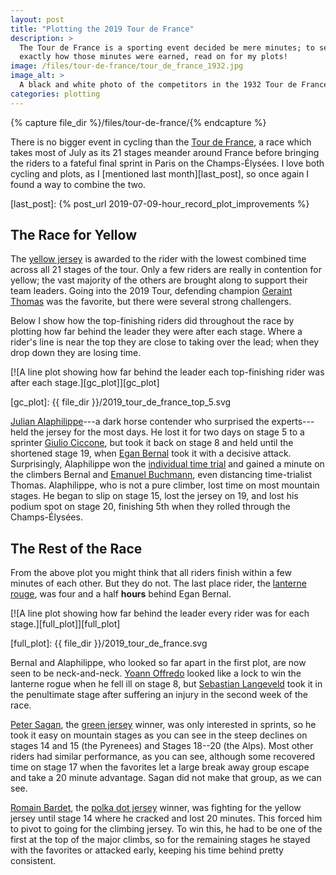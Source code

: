 ```yaml
---
layout: post
title: "Plotting the 2019 Tour de France"
description: >
  The Tour de France is a sporting event decided be mere minutes; to see
  exactly how those minutes were earned, read on for my plots!
image: /files/tour-de-france/tour_de_france_1932.jpg
image_alt: >
  A black and white photo of the competitors in the 1932 Tour de France.
categories: plotting
---
```


{% capture file_dir %}/files/tour-de-france/{% endcapture %}

There is no bigger event in cycling than the [Tour de France][tour], a race which
takes most of July as its 21 stages meander around France before bringing the
riders to a fateful final sprint in Paris on the Champs-Élysées. I love both
cycling and plots, as I [mentioned last month][last_post], so once again I
found a way to combine the two.

[tour]: https://en.wikipedia.org/wiki/Tour_de_France
[last_post]: {% post_url 2019-07-09-hour_record_plot_improvements %}

## The Race for Yellow

The [yellow jersey][yellow] is awarded to the rider with the lowest combined
time across all 21 stages of the tour. Only a few riders are really in
contention for yellow; the vast majority of the others are brought along to
support their team leaders. Going into the 2019 Tour, defending champion
[Geraint Thomas][thomas] was the favorite, but there were several strong
challengers.

[yellow]: https://en.wikipedia.org/wiki/General_classification_in_the_Tour_de_France
[thomas]: https://en.wikipedia.org/wiki/Geraint_Thomas

Below I show how the top-finishing riders did throughout the race by plotting
how far behind the leader they were after each stage. Where a rider's line is
near the top they are close to taking over the lead; when they drop down they
are losing time.

[![A line plot showing how far behind the leader each top-finishing rider was after each stage.][gc_plot]][gc_plot]

[gc_plot]: {{ file_dir }}/2019_tour_de_france_top_5.svg

[Julian Alaphilippe][alaphillippe]---a dark horse contender who surprised the
experts---held the jersey for the most days. He lost it for two days on stage
5 to a sprinter [Giulio Ciccone][ciccone], but took it back on stage 8 and
held until the shortened stage 19, when [Egan Bernal][bernal] took it with a
decisive attack. Surprisingly, Alaphilippe won the [individual time
trial][itt] and gained a minute on the climbers Bernal and [Emanuel
Buchmann][buchmann], even distancing time-trialist Thomas. Alaphilippe, who is
not a pure climber, lost time on most mountain stages. He began to slip on
stage 15, lost the jersey on 19, and lost his podium spot on stage 20,
finishing 5th when they rolled through the Champs-Élysées.

[alaphillippe]: https://en.wikipedia.org/wiki/Julian_Alaphilippe
[ciccone]: https://en.wikipedia.org/wiki/Giulio_Ciccone
[bernal]: https://en.wikipedia.org/wiki/Egan_Bernal
[itt]: https://en.wikipedia.org/wiki/Individual_time_trial
[buchmann]: https://en.wikipedia.org/wiki/Emanuel_Buchmann

## The Rest of the Race

From the above plot you might think that all riders finish within a few
minutes of each other. But they do not. The last place rider, the [lanterne
rouge][lanterne], was four and a half **hours** behind Egan Bernal.

[lanterne]: https://en.wikipedia.org/wiki/Lanterne_rouge

[![A line plot showing how far behind the leader every rider was for each stage.][full_plot]][full_plot]

[full_plot]: {{ file_dir }}/2019_tour_de_france.svg

Bernal and Alaphilippe, who looked so far apart in the first plot, are now
seen to be neck-and-neck. [Yoann Offredo][offredo] looked like a lock to win
the lanterne rogue when he fell ill on stage 8, but [Sebastian
Langeveld][langeveld] took it in the penultimate stage after suffering an
injury in the second week of the race.

[offredo]: https://en.wikipedia.org/wiki/Yoann_Offredo
[langeveld]: https://en.wikipedia.org/wiki/Sebastian_Langeveld

[Peter Sagan][sagan], the [green jersey][green] winner, was only interested in
sprints, so he took it easy on mountain stages as you can see in the steep
declines on stages 14 and 15 (the Pyrenees) and Stages 18--20 (the Alps). Most
other riders had similar performance, as you can see, although some recovered
time on stage 17 when the favorites let a large break away group escape and
take a 20 minute advantage. Sagan did not make that group, as we can see.

[Romain Bardet][bardet], the [polka dot jersey][polka_dot] winner, was
fighting for the yellow jersey until stage 14 where he cracked and lost 20
minutes. This forced him to pivot to going for the climbing jersey. To win
this, he had to be one of the first at the top of the major climbs, so for the
remaining stages he stayed with the favorites or attacked early, keeping his
time behind pretty consistent.

[sagan]: https://en.wikipedia.org/wiki/Peter_Sagan
[green]: https://en.wikipedia.org/wiki/Points_classification_in_the_Tour_de_France
[bardet]: https://en.wikipedia.org/wiki/Romain_Bardet
[polka_dot]: https://en.wikipedia.org/wiki/Mountains_classification_in_the_Tour_de_France
